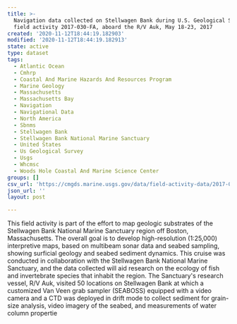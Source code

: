 ```yaml
---
title: >-
  Navigation data collected on Stellwagen Bank during U.S. Geological Survey
  field activity 2017-030-FA, aboard the R/V Auk, May 18-23, 2017
created: '2020-11-12T18:44:19.182903'
modified: '2020-11-12T18:44:19.182913'
state: active
type: dataset
tags:
  - Atlantic Ocean
  - Cmhrp
  - Coastal And Marine Hazards And Resources Program
  - Marine Geology
  - Massachusetts
  - Massachusetts Bay
  - Navigation
  - Navigational Data
  - North America
  - Sbnms
  - Stellwagen Bank
  - Stellwagen Bank National Marine Sanctuary
  - United States
  - Us Geological Survey
  - Usgs
  - Whcmsc
  - Woods Hole Coastal And Marine Science Center
groups: []
csv_url: 'https://cmgds.marine.usgs.gov/data/field-activity-data/2017-030-FA/'
json_url: ''
layout: post

---
```

This field activity is part of the effort to map geologic substrates of the Stellwagen Bank National Marine Sanctuary region off Boston, Massachusetts. The overall goal is to develop high-resolution (1:25,000) interpretive maps, based on multibeam sonar data and seabed sampling, showing surficial geology and seabed sediment dynamics. This cruise was conducted in collaboration with the Stellwagen Bank National Marine Sanctuary, and the data collected will aid research on the ecology of fish and invertebrate species that inhabit the region. The Sanctuary's research vessel, R/V Auk, visited 50 locations on Stellwagen Bank at which a customized Van Veen grab sampler (SEABOSS) equipped with a video camera and a CTD was deployed in drift mode to collect sediment for grain-size analysis, video imagery of the seabed, and measurements of water column propertie
